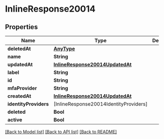 # InlineResponse20014

## Properties
Name | Type | Description | Notes
------------ | ------------- | ------------- | -------------
**deletedAt** | [**AnyType**](.md) |  | 
**name** | **String** |  | 
**updatedAt** | [**InlineResponse20014UpdatedAt**](InlineResponse20014UpdatedAt.md) |  | 
**label** | **String** |  | 
**id** | **String** |  | 
**mfaProvider** | **String** |  | 
**createdAt** | [**InlineResponse20014UpdatedAt**](InlineResponse20014UpdatedAt.md) |  | 
**identityProviders** | [InlineResponse20014IdentityProviders] |  | 
**deleted** | **Bool** |  | 
**active** | **Bool** |  | 

[[Back to Model list]](../README.md#documentation-for-models) [[Back to API list]](../README.md#documentation-for-api-endpoints) [[Back to README]](../README.md)


